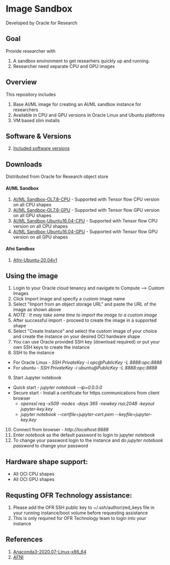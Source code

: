 # Image Sandbox
Developed by Oracle for Research

## Goal 
Provide researcher with 
1. A sandbox environment to get researhers quickly up and running.
2. Researcher need separate CPU and GPU images

## Overview
This repository includes 
1. Base AI/ML image for creating an AI/ML sandbox instance for researchers
2. Available in CPU and GPU versions in Oracle Linux and Ubuntu platforms
3. VM based slim installs

## Software & Versions
2. [Included software versions](https://github.com/OracleForResearch/AIMLSandbox/blob/main/SoftwareAndVersion)

## Downloads
Distributed from Oracle for Research object store
#### AI/ML Sandbox 
1. [AI/ML Sandbox-OL7.8-CPU](https://github.com/OracleForResearch/AIMLSandbox/blob/main/images/MLSandboxTFCPU-OL78) - Supported with Tensor flow CPU version on all CPU shapes
2. [AI/ML Sandbox-OL7.8-GPU](https://github.com/OracleForResearch/AIMLSandbox/blob/main/images/MLSandboxTFGPU-OL78) - Supported with Tensor flow GPU version on all GPU shapes
3. [AI/ML Sandbox-Ubuntu16.04-CPU](https://github.com/OracleForResearch/AIMLSandbox/blob/main/images/MLSandboxTFCPU-Ubuntu18.04) - Supported with Tensor flow CPU version on all CPU shapes
4. [AI/ML Sandbox-Ubuntu16.04-GPU](https://github.com/OracleForResearch/AIMLSandbox/blob/main/images/MLSandboxTFGPU-Ubuntu18.04) - Supported with Tensor flow GPU version on all GPU shapes
#### Afni Sandbox
1. [Afni-Ubuntu-20.04v1](https://objectstorage.us-ashburn-1.oraclecloud.com/p/Umjj9GfKkP3_vRvEDbc7wsh47MQAxwOdNh5C-If82m46vDXC1D3-0lDvLCVe4TGY/n/ideqbfsd51fu/b/OFRImages/o/AFNI-Ubuntu-20.04-v1)

## Using the image
1. Login to your Oracle cloud tenancy and navigate to Compute --> Custom Images
2. Click Import image and specify a custom image name
3. Select "Import from an object storage URL" and paste the URL of the image as shown above
4. *NOTE : It may take some time to import the image to a custom image*
5. After successful import - proceed to create the image in a supported shape
6. Select "Create Instance" and select the custom image of your choice and create the instance on your desired OCI hardware shape
7. You can use Oracle provided SSH key (download required) or put your own SSH keys to create the instance
8. SSH to the instance
  * For Oracle Linux - *SSH PrivateKey -i opc@PublicKey -L 8888:opc:8888*
  * For ubuntu - *SSH PrivateKey -i ubuntu@PublicKey -L 8888:opc:8888*
9. Start Jupyter notebook 
  * Quick start - *jupyter notebook --ip=0.0.0.0*
  * Secure start - Install a certificate for https communications from client browser
    * *openssl req -x509 -nodes -days 365 -newkey rsa:2048 -keyout jupyter-key.key*
    * *jupyter notebook --certfile=jupyter-cert.pem --keyfile=jupyter-key.key*
10. Connect from browser - *http://localhost:8888*
11. Enter *notebook* as the default password to login to jupyter notebook
12. To change your password login to the instance and do *jupyter notebook password* to change your password

## Hardware shape support:
* All OCI CPU shapes 
* All OCI GPU shapes 

## Requsting OFR Technology assistance: 
1. Please add the OFR SSH public key to ~/.ssh/authorized_keys file in your running instance/boot volume before requesting assistance
2. This is only required for OFR Technology team to login into your instance

## References
1. [Anaconda3-2020.07-Linux-x86_64](https://repo.anaconda.com/archive/Anaconda3-2020.07-Linux-x86_64.sh) 
2. [AFNI](https://afni.nimh.nih.gov/pub/dist/doc/htmldoc/background_install/install_instructs/steps_linux_ubuntu18.html)

